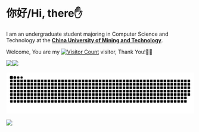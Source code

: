 # 你好/Hi, there✋

I am an undergraduate student majoring in Computer Science and Technology at the [**China University of Mining and Technology**]([中国矿业大学](https://www.cumt.edu.cn/)).

Welcome, You are my [![Visitor Count](https://profile-counter.glitch.me/666xz666/count.svg)](https://blog.i-xiao.space/) visitor, Thank You!🎉🎉

[<span><img src="https://github-readme-stats.vercel.app/api/top-langs/?username=666xz666&layout=compact" height=145/></span><span><img src="https://github-readme-stats.vercel.app/api?username=666xz666&count_private=true&show_icons=true" height=145/></span>](https://blog.i-xiao.space/)

![](https://raw.githubusercontent.com/javadog-net/javadog-net/output/github-contribution-grid-snake.svg)

![](https://komarev.com/ghpvc/?username=666xz666)

